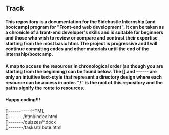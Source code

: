 ## Track

#### This repository is a documentation for the Sidehustle Internship [and bootcamp] program for "Front-end web development". It can be taken as a chronicle of a front-end developer's skills and is suitable for beginners and those who wish to review or compare and contrast their expertise starting from the most basic html. The project is progressive and I will continue commiting codes and other materials until the end of the internship/bootcamp.

#### A map to access the resources in chronological order (as though you are starting from the beginning) can be found below. The [] and ------ are only an intuitive text-style that represent a directory design where each resource can be access in order. "/" is the root of this repository and the paths signify the route to resources.


#### Happy coding!!!

[]-----------HTML<br>
    []-------/html/index.html<br>
    []-------/quizzes/*.docx<br>
    []-------/tasks/tribute.html<br>